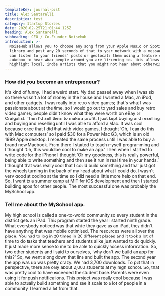 ```yaml
---
templateKey: journal-post
title: Alex Santarelli
description: test
category: Startup Stories
date: 2020-02-25T21:01:44.125Z
heading: Alex Santarelli
subheading: CEO / Co-Founder Noisehub
introduction: >-
  NoiseHub allows you to choose any song from your Apple Music or Spotify
  library and post any 20 seconds of that to your network with a message. You
  can listen to your friends’ posts or geolocate them using a feature called
  Jukebox to hear what people around you are listening to. This allows us to
  highlight local, indie artists that you might not hear about otherwise.
---
```

### How did you become an entrepreneur?

It's kind of funny. I had a weird start. My dad passed away when I was six so there wasn't a lot of money in the house and I wanted a Mac, an iPod, and other gadgets. I was really into retro video games; that's what I was passionate about at the time, so I would go out to yard sales and buy retro video games; people didn't know what they were worth on eBay or Craigslist. Then I'd sell them to make a profit. I just kept buying and reselling and buying and reselling until I was able to afford a Mac. It was cool because once that I did that with video games, I thought ‘Oh, I can do this with Mac computers’ so I paid $30 for a Power Mac G3, which is an old 1999 Apple desktop. I repeated the same process until I was able to buy a brand new Macbook. From there I started to teach myself programming and I thought ‘Oh, this would be cool to make an app.’ Then when I started to write code for the iPhone I thought ‘Oh my goodness, this is really powerful, being able to write something and then see it run in real time in your hands.’ I thought that was really cool that I could build something and that just got the wheels turning in the back of my head about what I could do. I wasn't very good at coding at the time so I did need a little more help on that end. So, I went to a summer camp at MIT for iOS development and then I started building apps for other people. The most successful one was probably the MySchool app.

### Tell me about the MySchool app.

My high school is called a one-to-world community so every student in the district gets an iPad. This program started the year I started ninth grade. What everybody noticed was that while they gave us an iPad, they didn't have anything that was mobile optimized. The resources were all over the place. You had to log in 20 times in 20 different places and it took a lot of time to do tasks that teachers and students alike just wanted to do quickly. It just made more sense to me to be able to quickly access information. So, two other students and I said to ourselves, ‘why don't we build an app for this?’ So, we went along down that line and built the app. The second year the app was up was pretty crazy. We had 3,700 downloads. To put that in perspective, there are only about 2,000 students at my high school. So, that was pretty cool to have exceeded the student base. Parents were even using it for push notifications. This project was really cool because I was able to actually build something and see it scale to a lot of people in a community. I learned a lot from that.
